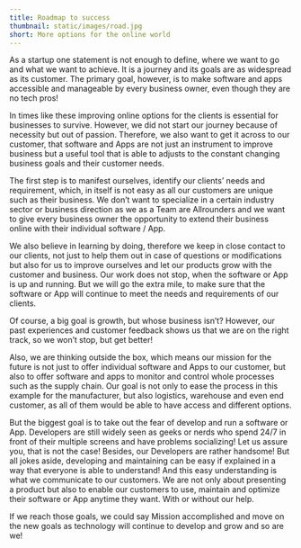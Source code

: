 ```yaml
---
title: Roadmap to success
thumbnail: static/images/road.jpg
short: More options for the online world
---
```


As a startup one statement is not enough to define, where we want to go and what we want to achieve. It is a journey and its goals are as widespread as its customer. The primary goal, however, is to make software and apps accessible and manageable by every business owner, even though they are no tech pros!

In times like these improving online options for the clients is essential for businesses to survive. However, we did not start our journey because of necessity but out of passion. Therefore, we also want to get it across to our customer, that software and Apps are not just an instrument to improve business but a useful tool that is able to adjusts to the constant changing business goals and their customer needs.

The first step is to manifest ourselves, identify our clients’ needs and requirement, which, in itself is not easy as all our customers are unique such as their business. We don’t want to specialize in a certain industry sector or business direction as we as a Team are Allrounders and we want to give every business owner the opportunity to extend their business online with their individual software / App.

We also believe in learning by doing, therefore we keep in close contact to our clients, not just to help them out in case of questions or modifications but also for us to improve ourselves and let our products grow with the customer and business. Our work does not stop, when the software or App is up and running. But we will go the extra mile, to make sure that the software or App will continue to meet the needs and requirements of our clients.

Of course, a big goal is growth, but whose business isn’t? However, our past experiences and customer feedback shows us that we are on the right track, so we won’t stop, but get better!

Also, we are thinking outside the box, which means our mission for the future is not just to offer individual software and Apps to our customer, but also to offer software and apps to monitor and control whole processes such as the supply chain. Our goal is not only to ease the process in this example for the manufacturer, but also logistics, warehouse and even end customer, as all of them would be able to have access and different options.

But the biggest goal is to take out the fear of develop and run a software or App. Developers are still widely seen as geeks or nerds who spend 24/7 in front of their multiple screens and have problems socializing! Let us assure you, that is not the case! Besides, our Developers are rather handsome! But all jokes aside, developing and maintaining can be easy if explained in a way that everyone is able to understand! And this easy understanding is what we communicate to our customers. We are not only about presenting a product but also to enable our customers to use, maintain and optimize their software or App anytime they want. With or without our help.

If we reach those goals, we could say Mission accomplished and move on the new goals as technology will continue to develop and grow and so are we!
